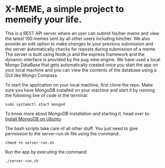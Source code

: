 # X-MEME, a simple project to memeify your life.

This is a REST API server where an user can submit his/her meme and view the latest 100 memes sent by all other users including him/her.
We also provide an edit option to make changes to your previous submission and the server automatically checks for reposts during submission of a meme.
The server is built using Node.js and the express framework and the dynamic interface is provided by the pug view engine.
We have used a local Mongo DataBase that gets automatically created once you start the app on your local machine and you can view the contents of the database using a GUI like Mongo Compass.

To start the application on your local machine, first clone the repo. Make sure you have MongoDB installed on your machine and start it by running the following line of code in the terminal:

```sudo systemctl start mongod```

To know more about MongoDB installation and starting it, head over to: [Install MongoDB on Ubuntu](https://docs.mongodb.com/manual/tutorial/install-mongodb-on-ubuntu/)

The bash scripts take care of all other stuff. You just need to give permission to the server-run.sh file using the command:

```chmod +x server-run.sh```

Run the app by executing the command:

```./server-run.sh```
